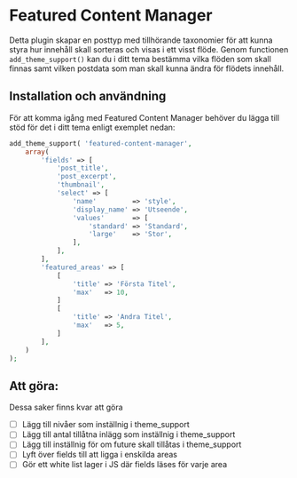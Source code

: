 # Featured Content Manager

Detta plugin skapar en posttyp med tillhörande taxonomier för att kunna styra hur innehåll skall sorteras och visas i ett visst flöde. Genom functionen ```add_theme_support()``` kan du i ditt tema bestämma vilka flöden som skall finnas samt vilken postdata som man skall kunna ändra för flödets innehåll.

## Installation och användning

För att komma igång med Featured Content Manager behöver du lägga till stöd för det i ditt tema enligt exemplet nedan:

```php
add_theme_support( 'featured-content-manager',
	array(
		'fields' => [
			'post_title',
			'post_excerpt',
			'thumbnail',
			'select' => [
				'name'         => 'style',
				'display_name' => 'Utseende',
				'values'       => [
					'standard' => 'Standard',
					'large'    => 'Stor',
				],
			],
		],
		'featured_areas' => [
			[
				'title' => 'Första Titel',
				'max'   => 10,
			]
			[
				'title' => 'Andra Titel',
				'max'   => 5,
			]
		],
	)
);
```

## Att göra:

Dessa saker finns kvar att göra

* ☐ Lägg till nivåer som inställnig i theme_support
* ☐ Lägg till antal tillåtna inlägg som inställnig i theme_support
* ☐ Lägg till inställnig för om future skall tillåtas i theme_support
* ☐ Lyft över fields till att ligga i enskilda areas
* ☐ Gör ett white list lager i JS där fields läses för varje area
